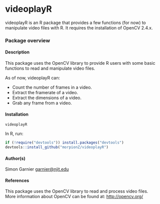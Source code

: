 videoplayR
==========

videoplayR is an R package that provides a few functions (for now) to manipulate
video files with R. It requires the installation of OpenCV 2.4.x. 

### Package overview

#### Description
This package uses the OpenCV library to provide R users with some basic 
functions to read and manipulate video files.

As of now, videoplayR can:
* Count the number of frames in a video.
* Extract the framerate of a video. 
* Extract the dimensions of a video. 
* Grab any frame from a video. 

#### Installation
```videoplayR```

In R, run:
```R
if (!require("devtools")) install.packages("devtools")
devtools::install_github("morpionZ/videoplayR")
```

#### Author(s)
Simon Garnier <garnier@njit.edu>

#### References
This package uses the OpenCV library to read and process video files. More 
information about OpenCV can be found at: http://opencv.org/

